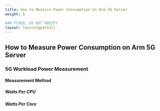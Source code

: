 ```yaml
---
title: How to Measure Power Consumption on Arm 5G Server
weight: 5

### FIXED, DO NOT MODIFY
layout: learningpathall
---
```


## How to Measure Power Consumption on Arm 5G Server

### 5G Workload Power Measurement

#### Measurement Method

##### Watts Per CPU
##### Watts Per Core
